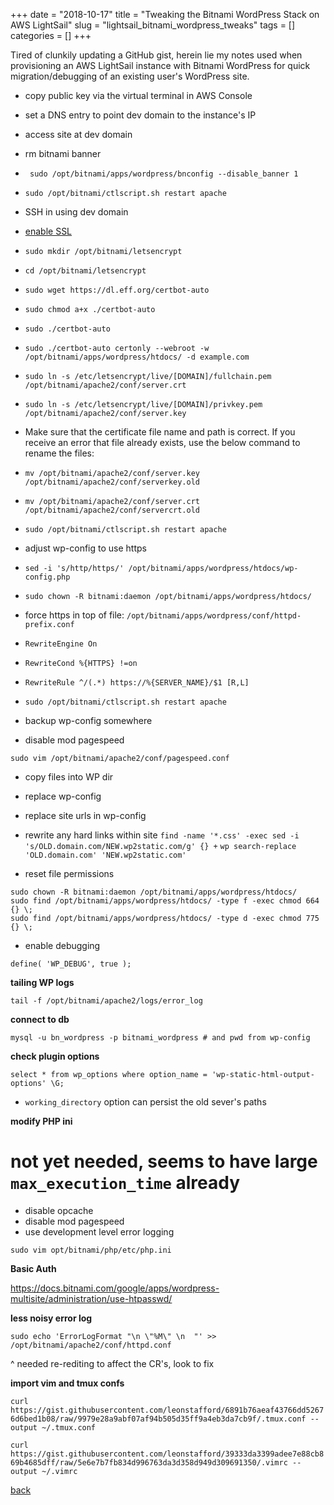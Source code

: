 +++
date = "2018-10-17"
title = "Tweaking the Bitnami WordPress Stack on AWS LightSail"
slug = "lightsail_bitnami_wordpress_tweaks"
tags = []
categories = []
+++


Tired of clunkily updating a GitHub gist, herein lie my notes used when
 provisioning an AWS LightSail instance with Bitnami WordPress for quick
 migration/debugging of an existing user's WordPress site.

 - copy public key via the virtual terminal in AWS Console
 - set a DNS entry to point dev domain to the instance's IP
 - access site at dev domain
 - rm bitnami banner
  - ` sudo /opt/bitnami/apps/wordpress/bnconfig --disable_banner 1`
  - `sudo /opt/bitnami/ctlscript.sh restart apache`
 - SSH in using dev domain
 -  [enable SSL](https://metablogue.com/enable-lets-encrypt-ssl-aws-lightsail/)
  - `sudo mkdir /opt/bitnami/letsencrypt`
  - `cd /opt/bitnami/letsencrypt`
  - `sudo wget https://dl.eff.org/certbot-auto`
  - `sudo chmod a+x ./certbot-auto`
  - `sudo ./certbot-auto`
  - `sudo ./certbot-auto certonly --webroot -w /opt/bitnami/apps/wordpress/htdocs/ -d example.com`
  - `sudo ln -s /etc/letsencrypt/live/[DOMAIN]/fullchain.pem /opt/bitnami/apache2/conf/server.crt`
  - `sudo ln -s /etc/letsencrypt/live/[DOMAIN]/privkey.pem /opt/bitnami/apache2/conf/server.key`
  - Make sure that the certificate file name and path is correct. If you receive an error that file already exists, use the below command to rename the files:
  - `mv /opt/bitnami/apache2/conf/server.key /opt/bitnami/apache2/conf/serverkey.old`
  - `mv /opt/bitnami/apache2/conf/server.crt /opt/bitnami/apache2/conf/servercrt.old`
  - `sudo /opt/bitnami/ctlscript.sh restart apache`
 - adjust wp-config to use https
  - `sed -i 's/http/https/' /opt/bitnami/apps/wordpress/htdocs/wp-config.php`
  - `sudo chown -R bitnami:daemon /opt/bitnami/apps/wordpress/htdocs/`
 - force https in top of file: `/opt/bitnami/apps/wordpress/conf/httpd-prefix.conf`
  - `RewriteEngine On`
  - `RewriteCond %{HTTPS} !=on`
  - `RewriteRule ^/(.*) https://%{SERVER_NAME}/$1 [R,L]`
 - `sudo /opt/bitnami/ctlscript.sh restart apache`






 - backup wp-config somewhere


 - disable mod pagespeed

`sudo vim /opt/bitnami/apache2/conf/pagespeed.conf`





 - copy files into WP dir

 - replace wp-config
 - replace site urls in wp-config
 - rewrite any hard links within site
`find -name '*.css' -exec sed -i 's/OLD.domain.com/NEW.wp2static.com/g' {} +`
`wp search-replace 'OLD.domain.com' 'NEW.wp2static.com'`

 - reset file permissions

```
sudo chown -R bitnami:daemon /opt/bitnami/apps/wordpress/htdocs/
sudo find /opt/bitnami/apps/wordpress/htdocs/ -type f -exec chmod 664 {} \;
sudo find /opt/bitnami/apps/wordpress/htdocs/ -type d -exec chmod 775 {} \;
```


 - enable debugging

`define( 'WP_DEBUG', true );` 

**tailing WP logs**


`tail -f /opt/bitnami/apache2/logs/error_log`

**connect to db**

`mysql -u bn_wordpress -p bitnami_wordpress # and pwd from wp-config` 

**check plugin options**

`select * from wp_options where option_name = 'wp-static-html-output-options' \G;`

* `working_directory` option can persist the old sever's paths

**modify PHP ini**
# not yet needed, seems to have large `max_execution_time` already

 - disable opcache
 - disable mod pagespeed
 - use development level error logging

`sudo vim opt/bitnami/php/etc/php.ini`

**Basic Auth**

https://docs.bitnami.com/google/apps/wordpress-multisite/administration/use-htpasswd/
 

**less noisy error log**

`sudo echo 'ErrorLogFormat "\n \"%M\" \n  "' >> /opt/bitnami/apache2/conf/httpd.conf`

^ needed re-rediting to affect the CR's, look to fix


**import vim and tmux confs**

`curl https://gist.githubusercontent.com/leonstafford/6891b76aeaf43766dd52676d6bed1b08/raw/9979e28a9abf07af94b505d35ff9a4eb3da7cb9f/.tmux.conf --output ~/.tmux.conf`

`curl https://gist.githubusercontent.com/leonstafford/39333da3399adee7e88cb869b4685dff/raw/5e6e7b7fb834d996763da3d358d949d309691350/.vimrc --output ~/.vimrc`


[back](/)
